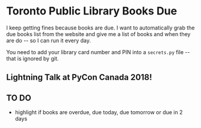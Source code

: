 # Toronto Public Library Books Due

I keep getting fines because books are due.
I want to automatically grab the due books list from
the website and give me a list of books and when they
are do -- so I can run it every day.

You need to add your library card number and PIN into
a `secrets.py` file -- that is ignored by git.

## Lightning Talk at PyCon Canada 2018!

## TO DO

* highlight if books are overdue, due today, due tomorrow or due in 2 days
